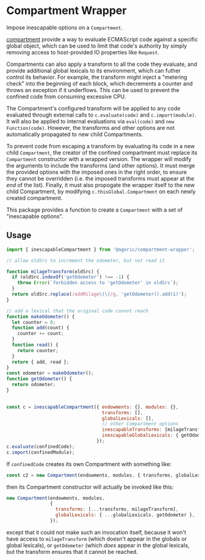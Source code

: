 # Compartment Wrapper

Impose inescapable options on a `Compartment`.

[compartment][Compartments] provide a way to evaluate ECMAScript code against a specific global object, which can be used to limit that code's authority by simply removing access to host-provided IO properties like `Request`.

Compartments can also apply a transform to all the code they evaluate, and provide additional global lexicals to its environment, which can futher control its behavior. For example, the transform might inject a "metering check" into the beginning of each block, which decrements a counter and throws an exception if it underflows. This can be used to prevent the confined code from consuming excessive CPU.

The Compartment's configured transform will be applied to any code evaluated through external calls to `c.evaluate(code)` and `c.import(module)`. It will also be applied to internal evaluations via `eval(code)` and `new Function(code)`. However, the transforms and other options are not automatically propagated to new child Compartments.

To prevent code from escaping a transform by evaluating its code in a new child `Compartment`, the creator of the confined compartment must replace its `Compartment` constructor with a wrapped version. The wrapper will modify the arguments to include the transforms (and other options). It must merge the provided options with the imposed ones in the right order, to ensure they cannot be overridden (i.e. the imposed transforms must appear at the *end* of the list). Finally, it must also propogate the wrapper itself to the new child Compartment, by modifying `c.thisGlobal.Compartment` on each newly created compartment.

This package provides a function to create a `Compartment` with a set of "inescapable options".


## Usage

```js
import { inescapableCompartment } from '@agoric/compartment-wrapper';

// allow oldSrc to increment the odometer, but not read it

function milageTransform(oldSrc) {
  if (oldSrc.indexOf('getOdometer') !== -1) {
    throw Error(`forbidden access to 'getOdometer' in oldSrc`);
  }
  return oldSrc.replace(/addMilage\(\)/g, 'getOdometer().add(1)');
}

// add a lexical that the original code cannot reach
function makeOdometer() {
  let counter = 0;
  function add(count) {
    counter += count;
  }
  function read() {
    return counter;
  }
  return { add, read };
}
const odometer = makeOdometer();
function getOdometer() {
  return odometer;
}
  

const c = inescapableCompartment({ endowments: {}, modules: {},
                                   transforms: [],
                                   globalLexicals: [],
                                   // other Compartment options
                                   inescapableTransforms: [milageTransform],
                                   inescapableGlobalLexicals: { getOdometer },
                                 });
c.evaluate(confinedCode);
c.import(confinedModule);
```

If `confinedCode` creates its own Compartment with something like:

```js
const c2 = new Compartment(endowments, modules, { transforms, globalLexicals });
```

then its Compartment constructor will actually be invoked like this:

```js
new Compartment(endowments, modules,
                {
                  transforms: [...transforms, milageTransform],
                  globalLexicals: { ...globalLexicals, getOdometer },
                });
```

except that it could not make such an invocation itself, because it won't have access to `milageTransform` (which doesn't appear in the globals or global lexicals), or `getOdometer` (which *does* appear in the global lexicals, but the transform ensures that it cannot be reached.



  [Compartments]: https://github.com/Agoric/SES-shim/blob/master/packages/ses/README.md#compartment
  [SES]: https://github.com/Agoric/SES-shim/blob/master/packages/ses/README.md
